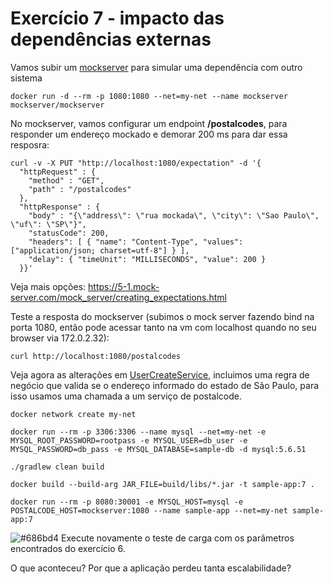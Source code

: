 # Exercício 7 - impacto das dependências externas

Vamos subir um [mockserver](https://www.mock-server.com/where/docker.html) para simular uma dependência com outro sistema

```console
docker run -d --rm -p 1080:1080 --net=my-net --name mockserver mockserver/mockserver
```

No mockserver, vamos configurar um endpoint **/postalcodes**, para responder um endereço mockado e demorar 200 ms para dar essa resposra:

```console
curl -v -X PUT "http://localhost:1080/expectation" -d '{
  "httpRequest" : {
    "method" : "GET",
    "path" : "/postalcodes"
  },
  "httpResponse" : {
    "body" : "{\"address\": \"rua mockada\", \"city\": \"Sao Paulo\", \"uf\": \"SP\"}",
    "statusCode": 200,
    "headers": [ { "name": "Content-Type", "values": ["application/json; charset=utf-8"] } ],
    "delay": { "timeUnit": "MILLISECONDS", "value": 200 }
  }}'
```

Veja mais opções: https://5-1.mock-server.com/mock_server/creating_expectations.html

Teste a resposta do mockserver (subimos o mock server fazendo bind na porta 1080, então pode acessar tanto na vm com localhost quando no seu browser via 172.0.2.32):

```console
curl http://localhost:1080/postalcodes
```

Veja agora as alterações em [UserCreateService](src/main/java/web/core/user/UserCreateService.java), incluimos uma regra de negócio que valida se o endereço informado do estado de São Paulo, para isso usamos uma chamada a um serviço de postalcode.

```console
docker network create my-net

docker run --rm -p 3306:3306 --name mysql --net=my-net -e MYSQL_ROOT_PASSWORD=rootpass -e MYSQL_USER=db_user -e MYSQL_PASSWORD=db_pass -e MYSQL_DATABASE=sample-db -d mysql:5.6.51

./gradlew clean build

docker build --build-arg JAR_FILE=build/libs/*.jar -t sample-app:7 .

docker run --rm -p 8080:30001 -e MYSQL_HOST=mysql -e POSTALCODE_HOST=mockserver:1080 --name sample-app --net=my-net sample-app:7
```

![#686bd4](https://via.placeholder.com/10/686bd4?text=+) Execute novamente o teste de carga com os parâmetros encontrados do exercício 6.

O que aconteceu? Por que a aplicação perdeu tanta escalabilidade?
